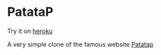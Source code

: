 # PatataP

Try it on [heroku](https://patatapp.herokuapp.com/)

A very simple clone of the famous website [Patatap](https://patatap.com/)
